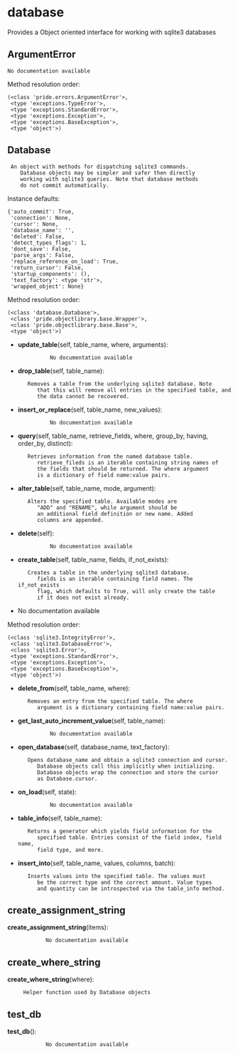 database
==============

 Provides a Object oriented interface for working with sqlite3 databases 

ArgumentError
--------------

	No documentation available


Method resolution order: 

	(<class 'pride.errors.ArgumentError'>,
	 <type 'exceptions.TypeError'>,
	 <type 'exceptions.StandardError'>,
	 <type 'exceptions.Exception'>,
	 <type 'exceptions.BaseException'>,
	 <type 'object'>)

Database
--------------

	 An object with methods for dispatching sqlite3 commands. 
        Database objects may be simpler and safer then directly
        working with sqlite3 queries. Note that database methods
        do not commit automatically.


Instance defaults: 

	{'auto_commit': True,
	 'connection': None,
	 'cursor': None,
	 'database_name': '',
	 'deleted': False,
	 'detect_types_flags': 1,
	 'dont_save': False,
	 'parse_args': False,
	 'replace_reference_on_load': True,
	 'return_cursor': False,
	 'startup_components': (),
	 'text_factory': <type 'str'>,
	 'wrapped_object': None}

Method resolution order: 

	(<class 'database.Database'>,
	 <class 'pride.objectlibrary.base.Wrapper'>,
	 <class 'pride.objectlibrary.base.Base'>,
	 <type 'object'>)

- **update_table**(self, table_name, where, arguments):

				No documentation available


- **drop_table**(self, table_name):

		 Removes a table from the underlying sqlite3 database. Note
            that this will remove all entries in the specified table, and
            the data cannot be recovered.


- **insert_or_replace**(self, table_name, new_values):

				No documentation available


- **query**(self, table_name, retrieve_fields, where, group_by, having, order_by, distinct):

		 Retrieves information from the named database table.
            retrieve_fileds is an iterable containing string names of
            the fields that should be returned. The where argument
            is a dictionary of field name:value pairs. 


- **alter_table**(self, table_name, mode, argument):

		 Alters the specified table. Available modes are
            "ADD" and "RENAME", while argument should be 
            an additional field definition or new name. Added
            columns are appended. 


- **delete**(self):

				No documentation available


- **create_table**(self, table_name, fields, if_not_exists):

		 Creates a table in the underlying sqlite3 database. 
            fields is an iterable containing field names. The if_not_exists
            flag, which defaults to True, will only create the table
            if it does not exist already. 


- 	No documentation available


Method resolution order: 

	(<class 'sqlite3.IntegrityError'>,
	 <class 'sqlite3.DatabaseError'>,
	 <class 'sqlite3.Error'>,
	 <type 'exceptions.StandardError'>,
	 <type 'exceptions.Exception'>,
	 <type 'exceptions.BaseException'>,
	 <type 'object'>)

- **delete_from**(self, table_name, where):

		 Removes an entry from the specified table. The where
            argument is a dictionary containing field name:value pairs.


- **get_last_auto_increment_value**(self, table_name):

				No documentation available


- **open_database**(self, database_name, text_factory):

		 Opens database_name and obtain a sqlite3 connection and cursor.
            Database objects call this implicitly when initializing.
            Database objects wrap the connection and store the cursor
            as Database.cursor. 


- **on_load**(self, state):

				No documentation available


- **table_info**(self, table_name):

		 Returns a generator which yields field information for the
            specified table. Entries consist of the field index, field name,
            field type, and more.


- **insert_into**(self, table_name, values, columns, batch):

		 Inserts values into the specified table. The values must
            be the correct type and the correct amount. Value types
            and quantity can be introspected via the table_info method.


create_assignment_string
--------------

**create_assignment_string**(items):

				No documentation available


create_where_string
--------------

**create_where_string**(where):

		 Helper function used by Database objects 


test_db
--------------

**test_db**():

				No documentation available
